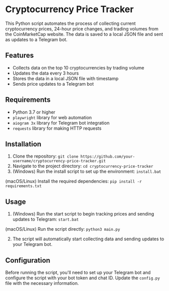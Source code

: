 # Cryptocurrency Price Tracker

This Python script automates the process of collecting current cryptocurrency prices, 24-hour price changes, and trading volumes from the CoinMarketCap website. The data is saved to a local JSON file and sent as updates to a Telegram bot.

## Features

- Collects data on the top 10 cryptocurrencies by trading volume
- Updates the data every 3 hours
- Stores the data in a local JSON file with timestamp
- Sends price updates to a Telegram bot

## Requirements

- Python 3.7 or higher
- `playwright` library for web automation
- `aiogram 3x` library for Telegram bot integration
- `requests` library for making HTTP requests

## Installation

1. Clone the repository: ```git clone https://github.com/your-username/cryptocurrency-price-tracker.git```
2. Navigate to the project directory: ```cd cryptocurrency-price-tracker```
3. (Windows) Run the install script to set up the environment: ```install.bat```

(macOS/Linux) Install the required dependencies: ```pip install -r requirements.txt```


## Usage

1. (Windows) Run the start script to begin tracking prices and sending updates to Telegram: ```start.bat```

(macOS/Linux) Run the script directly: ```python3 main.py```

2. The script will automatically start collecting data and sending updates to your Telegram bot.

## Configuration

Before running the script, you'll need to set up your Telegram bot and configure the script with your bot token and chat ID. Update the `config.py` file with the necessary information.